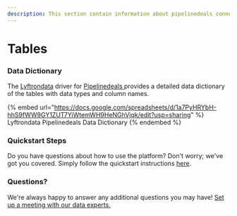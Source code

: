 ```yaml
---
description: This section contain information about pipelinedeals connector tables information
---
```


# Tables

### Data Dictionary

The [Lyftrondata](https://www.lyftrondata.com/) driver for [Pipelinedeals](https://www.lyftrondata.com/integration/pipelinedeals/)[ ](https://www.lyftrondata.com/integration/pipelinedeals/)provides a detailed data dictionary of the tables with data types and column names.

{% embed url="https://docs.google.com/spreadsheets/d/1a7PyHRYbH-hhS9fWW9GY1ZUT7YiWtemWH9HeNGhVjqk/edit?usp=sharing" %}
Lyftrondata Pipelinedeals Data Dictionary
{% endembed %}

### Quickstart Steps

Do you have questions about how to use the platform? Don't worry; we've got you covered. Simply follow the quickstart instructions [here](../../../../quickstart-steps.md).

### Questions? <a href="#questions" id="questions"></a>

We're always happy to answer any additional questions you may have! [Set up a meeting with our data experts.](https://www.lyftrondata.com/book-a-meeting/)

